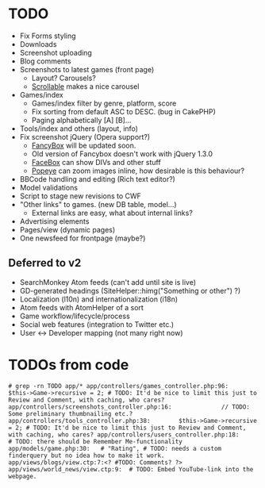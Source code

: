 # TODO

* Fix Forms styling
* Downloads
* Screenshot uploading
* Blog comments
* Screenshots to latest games (front page)
  * Layout? Carousels?
  * [Scrollable](http://www.flowplayer.org/tools/scrollable.html) makes a nice carousel
* Games/index
  * Games/index filter by genre, platform, score
  * Fix sorting from default ASC to DESC. (bug in CakePHP)
  * Paging alphabetically [A] [B]...
* Tools/index and others (layout, info)
* Fix screenshot jQuery (Opera support?)
  * [FancyBox](http://fancy.klade.lv/) will be updated soon. 
  * Old version of Fancybox doesn't work with jQuery 1.3.0
  * [FaceBox](http://www.dynamicdrive.com/dynamicindex4/facebox/index.htm) can show DIVs and other stuff
  * [Popeye](http://herr-schuessler.de/blog/jquerypopeye-an-inline-lightbox-alternative/) can zoom images inline, how desirable is this behaviour?
* BBCode handling and editing (Rich text editor?)
* Model validations
* Script to stage new revisions to CWF
* "Other links" to games. (new DB table, model...)
  * External links are easy, what about internal links?
* Advertising elements
* Pages/view (dynamic pages)
* One newsfeed for frontpage (maybe?)

## Deferred to v2

* SearchMonkey Atom feeds (can't add until site is live)
* GD-generated headings (SiteHelper::himg("Something or other") ?)
* Localization (l10n) and internationalization (i18n)
* Atom feeds with AtomHelper of a sort
* Game workflow/lifecycle/process
* Social web features (integration to Twitter etc.)
* User <-> Developer mapping (not many right now)

# TODOs from code

`# grep -rn TODO app/*
app/controllers/games_controller.php:96:		$this->Game->recursive = 2; # TODO: It'd be nice to limit this just to Review and Comment, with caching, who cares?
app/controllers/screenshots_controller.php:16:				// TODO: Some preliminary thumbnailing etc.?
app/controllers/tools_controller.php:38:		$this->Game->recursive = 2; # TODO: It'd be nice to limit this just to Review and Comment, with caching, who cares?
app/controllers/users_controller.php:18:			# TODO: there should be Remember Me-functionality
app/models/game.php:30:	  # "Rating", # TODO: needs a custom finderquery but no idea how to make it work.
app/views/blogs/view.ctp:7:<? #TODO: Comments? ?>
app/views/world_news/view.ctp:9:  # TODO: Embed YouTube-link into the webpage.`
